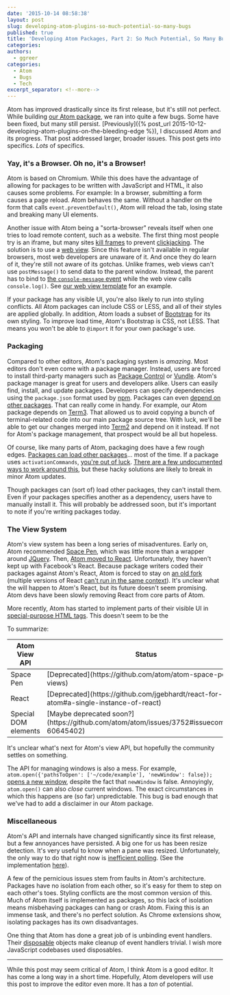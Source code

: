 ```yaml
---
date: '2015-10-14 08:58:38'
layout: post
slug: developing-atom-plugins-so-much-potential-so-many-bugs
published: true
title: 'Developing Atom Packages, Part 2: So Much Potential, So Many Bugs'
categories:
authors:
  - ggreer
categories:
  - Atom
  - Bugs
  - Tech
excerpt_separator: <!--more-->
---
```


Atom has improved drastically since its first release, but it's still not perfect. While building [our Atom package](https://github.com/Floobits/floobits-atom), we ran into quite a few bugs. Some have been fixed, but many still persist. [Previously]({% post_url 2015-10-12-developing-atom-plugins-on-the-bleeding-edge %}), I discussed Atom and its progress. That post addressed larger, broader issues. This post gets into specifics. *Lots* of specifics.

<!--more-->

### Yay, it's a Browser. Oh no, it's a Browser!

Atom is based on Chromium. While this does have the advantage of allowing for packages to be written with JavaScript and HTML, it also causes some problems. For example: In a browser, submitting a form causes a page reload. Atom behaves the same. Without a handler on the form that calls `event.preventDefault()`, Atom will reload the tab, losing state and breaking many UI elements.

Another issue with Atom being a "sorta-browser" reveals itself when one tries to load remote content, such as a website. The first thing most people try is an iframe, but many sites [kill frames](https://en.wikipedia.org/wiki/Framekiller) to prevent [clickjacking](https://en.wikipedia.org/wiki/Clickjacking). The solution is to use a [web view](https://github.com/atom/electron/blob/master/docs/api/web-view-tag.md). Since this feature isn't available in regular browsers, most web developers are unaware of it. And once they do learn of it, they're still not aware of its gotchas. Unlike frames, web views can't use `postMessage()` to send data to the parent window. Instead, the parent has to bind to [the `console-message` event](https://github.com/atom/electron/blob/master/docs/api/web-view-tag.md#event-console-message) while the web view calls `console.log()`.  See [our web view template](https://github.com/Floobits/floobits-atom/blob/master/templates/webview.js#L23) for an example.

If your package has any visible UI, you're also likely to run into styling conflicts. All Atom packages can include CSS or LESS, and all of their styles are applied globally. In addition, Atom loads a subset of [Bootstrap](http://getbootstrap.com/) for its own styling. To improve load time, Atom's Bootstrap is CSS, not LESS. That means you won't be able to `@import` it for your own package's use.


### Packaging

Compared to other editors, Atom's packaging system is *amazing*. Most editors don't even come with a package manager. Instead, users are forced to install third-party managers such as [Package Control](https://github.com/wbond/package_control) or [Vundle](https://github.com/VundleVim/Vundle.vim). Atom's package manager is great for users and developers alike. Users can easily find, install, and update packages. Developers can specify dependencies using the `package.json` format used by [npm](https://www.npmjs.com/). Packages can even [depend on other packages](https://atom.io/docs/latest/behind-atom-interacting-with-other-packages-via-services). That can really come in handy. For example, our Atom package depends on [Term3](https://atom.io/packages/term3). That allowed us to avoid copying a bunch of terminal-related code into our main package source tree. With luck, we'll be able to get our changes merged into [Term2](https://github.com/f/atom-term2) and depend on it instead. If not for Atom's package management, that prospect would be all but hopeless.

Of course, like many parts of Atom, packaging does have a few rough edges. [Packages can load other packages](https://atom.io/docs/api/v1.0.19/PackageManager#instance-enablePackage)... most of the time. If a package uses `activationCommands`, [you're out of luck](https://discuss.atom.io/t/cant-activate-package-in-specs/13672/9). [There are a few undocumented ways to work around this](https://discuss.atom.io/t/can-you-force-the-activation-of-another-package/10885/18), but these hacky solutions are likely to break in minor Atom updates.

Though packages can (sort of) load other packages, they can't install them. Even if your packages specifies another as a dependency, users have to manually install it. This will probably be addressed soon, but it's important to note if you're writing packages today.


### The View System

Atom's view system has been a long series of misadventures. Early on, Atom recommended [Space Pen](https://github.com/atom-archive/space-pen
), which was little more than a wrapper around [JQuery](https://jquery.com/). Then, [Atom moved to React](http://blog.atom.io/2014/07/02/moving-atom-to-react.html). Unfortunately, they haven't kept up with Facebook's React. Because package writers coded their packages against Atom's React, Atom is forced to stay on [an old fork](https://www.npmjs.com/package/react-atom-fork) (multiple versions of React [can't run in the same context](https://github.com/facebook/react/issues/2402)). It's unclear what the will happen to Atom's React, but its future doesn't seem promising. Atom devs have been slowly removing React from core parts of Atom.

More recently, Atom has started to implement parts of their visible UI in [special-purpose HTML tags](https://github.com/atom/atom/issues/5756). This doesn't seem to be the

To summarize:

<table>
  <thead>
    <th>Atom View API</th>
    <th>Status</th>
  </thead>
  <tbody>
    <tr>
      <td>Space Pen</td>
      <td>[Deprecated](https://github.com/atom/atom-space-pen-views)</td>
    </tr>
    <tr>
      <td>React</td>
      <td>[Deprecated](https://github.com/jgebhardt/react-for-atom#a-single-instance-of-react)</td>
    </tr>
    <tr>
      <td>Special DOM elements</td>
      <td>[Maybe deprecated soon?](https://github.com/atom/atom/issues/3752#issuecomment-60645402)</td>
    </tr>
  </tbody>
</table>

It's unclear what's next for Atom's view API, but hopefully the community settles on something.

The API for managing windows is also a mess. For example, `atom.open({'pathsToOpen': ['~/code/example'], 'newWindow': false});` [opens a new window](https://github.com/atom/atom/issues/5138), despite the fact that `newWindow` is false. Annoyingly, `atom.open()` can also *close* current windows. The exact circumstances in which this happens are (so far) unpredictable. This bug is bad enough that we've had to add a disclaimer in our Atom package.


### Miscellaneous

Atom's API and internals have changed significantly since its first release, but a few annoyances have persisted. A big one for us has been resize detection. It's very useful to know when a pane was resized. Unfortunately, the only way to do that right now is [inefficient polling](https://github.com/abe33/atom-utils#resizedetection). (See the implementation [here](https://github.com/abe33/atom-utils/blob/master/src/mixins/resize-detection.coffee#L25)).

A few of the pernicious issues stem from faults in Atom's architecture. Packages have no isolation from each other, so it's easy for them to step on each other's toes. Styling conflicts are the most common version of this. Much of Atom itself is implemented as packages, so this lack of isolation means misbehaving packages can hang or crash Atom. Fixing this is an immense task, and there's no perfect solution. As Chrome extensions show, isolating packages has its own disadvantages.

One thing that Atom has done a great job of is unbinding event handlers. Their [disposable](https://atom.io/docs/api/v1.0.19/CompositeDisposable) objects make cleanup of event handlers trivial. I wish more JavaScript codebases used disposables.

---

While this post may seem critical of Atom, I think Atom is a good editor. It has come a long way in a short time. Hopefully, Atom developers will use this post to improve the editor even more. It has a *ton* of potential.

<!-- we duck type/mock an atom Pane as they don't expose one anywhere to load external html
  https://github.com/Floobits/floobits-atom/blob/master/templates/pane.coffee -->
